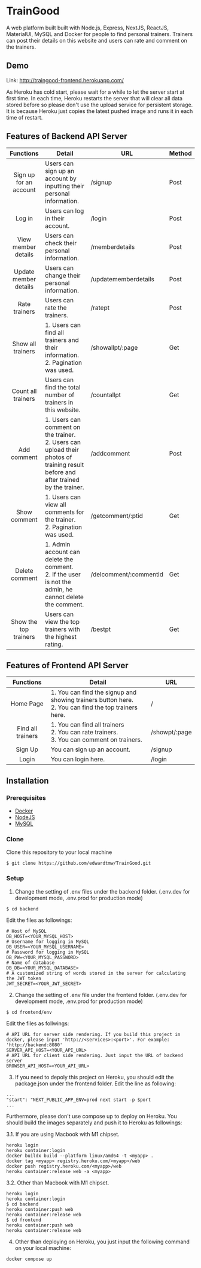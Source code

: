 # TrainGood
A web platform built built with Node.js, Express, NextJS, ReactJS, MaterialUI, MySQL and Docker for people to find personal trainers. Trainers
can post their details on this website and users can rate and comment on the trainers.

## Demo
Link: http://traingood-frontend.herokuapp.com/

As Heroku has cold start, please wait for a while to let the server start at first time. In each time, Heroku restarts the server that will clear all data stored before so please don't use the upload service for persistent storage. It is because Heroku just copies the latest pushed image and runs it in each time of restart.

## Features of Backend API Server
| Functions              | Detail                                            | URL                         | Method |
| :--------------------: | ------------------------------------------------- | --------------------------- | ------ |
| Sign up for an account | Users can sign up an account by inputting their personal information. | /signup | Post |
| Log in | Users can log in their account. | /login | Post |
| View member details | Users can check their personal information. | /memberdetails | Post |
| Update member details | Users can change their personal information. | /updatememberdetails | Post |
| Rate trainers | Users can rate the trainers. | /ratept | Post |
| Show all trainers | 1. Users can find all trainers and their information. <br> 2. Pagination was used. | /showallpt/:page | Get |
| Count all trainers | Users can find the total number of trainers in this website. | /countallpt | Get |
| Add comment | 1. Users can comment on the trainer. <br> 2. Users can upload their photos of training result before and after trained by the trainer. | /addcomment | Post |
| Show comment | 1. Users can view all comments for the trainer. <br> 2. Pagination was used. | /getcomment/:ptid | Get |
| Delete comment | 1. Admin account can delete the comment. <br> 2. If the user is not the admin, he cannot delete the comment. | /delcomment/:commentid | Get |
| Show the top trainers | Users can view the top trainers with the highest rating. | /bestpt | Get |

## Features of Frontend API Server
| Functions              | Detail                                            | URL                         |
| :--------------------: | ------------------------------------------------- | --------------------------- |
| Home Page | 1. You can find the signup and showing trainers button here. <br> 2. You can find the top trainers here. | / |
| Find all trainers | 1. You can find all trainers <br> 2. You can rate trainers. <br> 3. You can comment on trainers. | /showpt/:page |
| Sign Up | You can sign up an account. | /signup |
| Login | You can login here. | /login |

## Installation

### Prerequisites

- [Docker](https://www.docker.com/get-started)
- [NodeJS](https://nodejs.org/en/)
- [MySQL](https://www.mysql.com/downloads/)

### Clone

Clone this repository to your local machine

```
$ git clone https://github.com/edwardtmw/TrainGood.git
```

### Setup

1. Change the setting of .env files under the backend folder. (.env.dev for development mode, .env.prod for production mode)
```
$ cd backend
```
Edit the files as followings:
```
# Host of MySQL
DB_HOST=<YOUR_MYSQL_HOST>
# Username for logging in MySQL
DB_USER=<YOUR_MYSQL_USERNAME>
# Password for logging in MySQL
DB_PW=<YOUR_MYSQL_PASSWORD>
# Name of database
DB_DB=<YOUR_MYSQL_DATABASE>
# A customized string of words stored in the server for calculating the JWT token
JWT_SECRET=<YOUR_JWT_SECRET>
```

2. Change the setting of .env file under the frontend folder. (.env.dev for development mode, .env.prod for production mode)
```
$ cd frontend/env
```
Edit the files as follwings:
```
# API URL for server side rendering. If you build this project in docker, please input 'http://<services>:<port>'. For example: 'http://backend:8080'
SERVER_API_HOST=<YOUR_API_URL>
# API URL for client side rendering. Just input the URL of backend server
BROWSER_API_HOST=<YOUR_API_URL>
```

3. If you need to depoly this project on Heroku, you should edit the package.json under the frontend folder.
Edit the line as following:
```
...
"start": "NEXT_PUBLIC_APP_ENV=prod next start -p $port
...
```
Furthermore, please don't use compose up to deploy on Heroku. You should build the images separately and push it to Heroku as followings:

3.1. If you are using Macbook with M1 chipset.
```
heroku login
heroku container:login
docker buildx build --platform linux/amd64 -t <myapp> .
docker tag <myapp> registry.heroku.com/<myapp>/web
docker push registry.heroku.com/<myapp>/web
heroku container:release web -a <myapp>
```
3.2. Other than Macbook with M1 chipset. 
```
heroku login
heroku container:login
$ cd backend
heroku container:push web
heroku container:release web
$ cd frontend
heroku container:push web
heroku container:release web
```

4. Other than deploying on Heroku, you just input the following command on your local machine:
```
docker compose up
```
